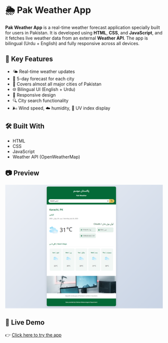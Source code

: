 # 🌦️ Pak Weather App

**Pak Weather App** is a real-time weather forecast application specially built for users in Pakistan. It is developed using **HTML**, **CSS**, and **JavaScript**, and it fetches live weather data from an external **Weather API**. The app is bilingual (Urdu + English) and fully responsive across all devices.

## 📌 Key Features

- 🌤️ Real-time weather updates  
- 📆 5-day forecast for each city  
- 📍 Covers almost all major cities of Pakistan  
- 🌐 Bilingual UI (English + Urdu)  
- 📱 Responsive design  
- 🔍 City search functionality  
- 🌬️ Wind speed, ☁️ humidity, 🔆 UV index display  

## 🛠️ Built With

- HTML  
- CSS  
- JavaScript  
- Weather API (OpenWeatherMap)

## 📷 Preview

![Pak Weather App](Pak_weather_app.png)  

## 🚀 Live Demo

👉 [Click here to try the app](
https://aniqakhan07.github.io/Weather-app/) 
